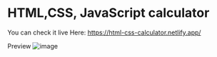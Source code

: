 # HTML,CSS, JavaScript calculator

You can check it live Here: https://html-css-calculator.netlify.app/

Preview
![image](https://github.com/user-attachments/assets/54ec33bf-5f6d-49dd-98c6-3d2a5c552349)
